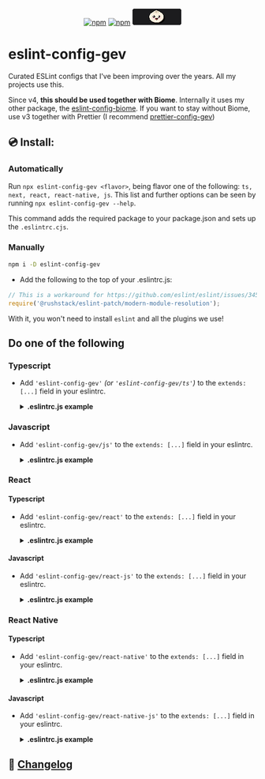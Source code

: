 <div align='center'>

[![npm](https://img.shields.io/npm/v/eslint-config-gev)](https://www.npmjs.com/package/eslint-config-gev)
[![npm](https://img.shields.io/npm/dw/eslint-config-gev)](https://www.npmjs.com/package/eslint-config-gev)
[![bun](https://github.com/SrBrahma/eslint-config-gev/blob/main/bun.png?raw=true)](https://bun.sh/)
</div>

# eslint-config-gev

Curated ESLint configs that I've been improving over the years. All my projects use this.

Since v4, **this should be used together with Biome**. Internally it uses my other package, the [eslint-config-biome](https://github.com/SrBrahma/eslint-config-biome). If you want to stay without Biome, use v3 together with Prettier (I recommend [prettier-config-gev](https://github.com/SrBrahma/prettier-config-gev))

## 💿 Install:

### Automatically

Run `npx eslint-config-gev <flavor>`, being flavor one of the following: `ts, next, react, react-native, js`. This list and further options can be seen by running `npx eslint-config-gev --help`.

This command adds the required package to your package.json and sets up the `.eslintrc.cjs`.

### Manually

```bash
npm i -D eslint-config-gev
```

- Add the following to the top of your .eslintrc.js:

```js
// This is a workaround for https://github.com/eslint/eslint/issues/3458
require('@rushstack/eslint-patch/modern-module-resolution');
```

With it, you won't need to install `eslint` and all the plugins we use!

## Do one of the following

### Typescript

- Add `'eslint-config-gev'` _(or `'eslint-config-gev/ts'`)_ to the `extends: [...]` field in your eslintrc.

  <details><summary><b>.eslintrc.js example</b></summary>

  ```js
  // https://github.com/SrBrahma/eslint-config-gev
  // This is a workaround for https://github.com/eslint/eslint/issues/3458
  require('@rushstack/eslint-patch/modern-module-resolution');

  module.exports = {
    root: true,
    env: {
      es2021: true,
      node: true,
    },
    extends: ['eslint-config-gev/js'],
    overrides: [
      {
        files: ['*.ts'],
        extends: ['eslint-config-gev/ts'],
        parser: '@typescript-eslint/parser',
        parserOptions: {
          tsconfigRootDir: __dirname,
          project: ['./tsconfig.json'],
          ecmaVersion: 12,
          sourceType: 'module',
        },
      },
    ],
    ignorePatterns: ['/lib/**/*', '/dist/**/*'],
    rules: {},
  };
  ```

  </details>

### Javascript

- Add `'eslint-config-gev/js'` to the `extends: [...]` field in your eslintrc.

  <details><summary><b>.eslintrc.js example</b></summary>

  ```js
  // https://github.com/SrBrahma/eslint-config-gev
  // This is a workaround for https://github.com/eslint/eslint/issues/3458
  require('@rushstack/eslint-patch/modern-module-resolution');
  module.exports = {
    root: true,
    env: {
      es2021: true,
      node: true,
    },
    extends: ['eslint-config-gev/js'],
    ignorePatterns: [],
    rules: {},
  };
  ```

  </details>

### React

#### Typescript

- Add `'eslint-config-gev/react'` to the `extends: [...]` field in your eslintrc.

  <details><summary><b>.eslintrc.js example</b></summary>

  ```js
  // https://github.com/SrBrahma/eslint-config-gev
  // This is a workaround for https://github.com/eslint/eslint/issues/3458
  require('@rushstack/eslint-patch/modern-module-resolution');

  module.exports = {
    root: true,
    env: {
      es2021: true,
      node: true,
    },
    extends: ['eslint-config-gev/react-js'],
    overrides: [
      {
        files: ['*.ts', '*.tsx'],
        extends: ['eslint-config-gev/react'],
        parser: '@typescript-eslint/parser',
        parserOptions: {
          tsconfigRootDir: __dirname,
          project: ['./tsconfig.json'],
          ecmaVersion: 12,
          sourceType: 'module',
          ecmaFeatures: {
            jsx: true,
          },
        },
      },
    ],
    ignorePatterns: ['/lib/**/*', '/dist/**/*'],
    rules: {},
  };
  ```

</details>

#### Javascript

- Add `'eslint-config-gev/react-js'` to the `extends: [...]` field in your eslintrc.

  <details><summary><b>.eslintrc.js example</b></summary>

  ```js
  // https://github.com/SrBrahma/eslint-config-gev
  // This is a workaround for https://github.com/eslint/eslint/issues/3458
  require('@rushstack/eslint-patch/modern-module-resolution');

  module.exports = {
    root: true,
    env: {
      es2021: true,
      node: true,
    },
    extends: ['eslint-config-gev/react-js'],
    ignorePatterns: ['/lib/**/*', '/dist/**/*'],
    rules: {},
  };
  ```

  </details>

### React Native

#### Typescript

- Add `'eslint-config-gev/react-native'` to the `extends: [...]` field in your eslintrc.

  <details><summary><b>.eslintrc.js example</b></summary>

  ```js
  // https://github.com/SrBrahma/eslint-config-gev
  // This is a workaround for https://github.com/eslint/eslint/issues/3458
  require('@rushstack/eslint-patch/modern-module-resolution');

  module.exports = {
    root: true,
    env: {
      es2021: true,
      node: true,
      'react-native/react-native': true, // *1
    },
    extends: ['eslint-config-gev/react-native-js'],
    overrides: [
      {
        files: ['*.ts', '*.tsx'],
        extends: ['eslint-config-gev/react-native'],
        parser: '@typescript-eslint/parser',
        parserOptions: {
          tsconfigRootDir: __dirname,
          project: ['./tsconfig.json'],
          ecmaVersion: 12,
          sourceType: 'module',
          ecmaFeatures: {
            // *1
            jsx: true,
          },
        },
      },
    ],
    rules: {},
  };

  // [*1]: https://github.com/Intellicode/eslint-plugin-react-native#configuration
  ```

  </details>

#### Javascript

- Add `'eslint-config-gev/react-native-js'` to the `extends: [...]` field in your eslintrc.

  <details><summary><b>.eslintrc.js example</b></summary>

  ```js
  // https://github.com/SrBrahma/eslint-config-gev
  // This is a workaround for https://github.com/eslint/eslint/issues/3458
  require('@rushstack/eslint-patch/modern-module-resolution');

  module.exports = {
    root: true,
    env: {
      es2021: true,
      node: true,
      'react-native/react-native': true, // *1
    },
    extends: ['eslint-config-gev/react-native-js'],
    rules: {},
  };

  // [*1]: https://github.com/Intellicode/eslint-plugin-react-native#configuration
  ```

  </details>

## 📰 [Changelog](./CHANGELOG.md)
